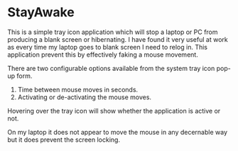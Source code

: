 StayAwake
=========

This is a simple tray icon application which will stop a laptop or PC from producing a blank screen or hibernating.
I have found it very useful at work as every time my laptop goes to blank screen I need to relog in. This application
prevent this by effectively faking a mouse movement.

There are two configurable options available from the system tray icon pop-up form.
1) Time between mouse moves in seconds.
2) Activating or de-activating the mouse moves.

Hovering over the tray icon will show whether the application is active or not.

On my laptop it does not appear to move the mouse in any decernable way but it does prevent the screen locking.
